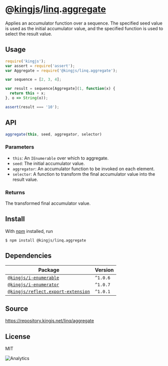 # @[kingjs][@kingjs]/[linq][ns0].[aggregate][ns1]
Applies an accumulator function over a sequence.  The specified seed value is used as the initial accumulator value,  and the specified function is used to select the result value.
## Usage
```js
require('kingjs');
var assert = require('assert');
var Aggregate = require('@kingjs/linq.aggregate');

var sequence = [2, 3, 4];

var result = sequence[Aggregate](1, function(x) {
  return this + x; 
}, o => String(o));

assert(result === '10');
```

## API
```ts
aggregate(this, seed, aggregator, selector)
```

### Parameters
- `this`: An `IEnumerable` over which to aggregate.
- `seed`: The initial accumulator value.
- `aggregator`: An accumulator function to be invoked on each element.
- `selector`: A function to transform the final accumulator value  into the result value.
### Returns
The transformed final accumulator value.


## Install
With [npm](https://npmjs.org/) installed, run
```
$ npm install @kingjs/linq.aggregate
```
## Dependencies
|Package|Version|
|---|---|
|[`@kingjs/i-enumerable`](https://www.npmjs.com/package/@kingjs/i-enumerable)|`^1.0.6`|
|[`@kingjs/i-enumerator`](https://www.npmjs.com/package/@kingjs/i-enumerator)|`^1.0.7`|
|[`@kingjs/reflect.export-extension`](https://www.npmjs.com/package/@kingjs/reflect.export-extension)|`^1.0.1`|
## Source
https://repository.kingjs.net/linq/aggregate
## License
MIT

![Analytics](https://analytics.kingjs.net/linq/aggregate)

[@kingjs]: https://www.npmjs.com/package/kingjs
[ns0]: https://www.npmjs.com/package/@kingjs/linq
[ns1]: https://www.npmjs.com/package/@kingjs/linq.aggregate
